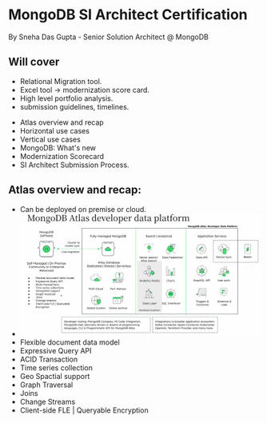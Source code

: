 # MongoDB SI Architect Certification
By Sneha Das Gupta - Senior Solution Architect @ MongoDB

## Will cover
* Relational Migration tool.
* Excel tool -> modernization score card.
* High level portfolio analysis.
* submission guidelines, timelines.

- Atlas overview and recap
- Horizontal use cases
- Vertical use cases
- MongoDB: What's new
- Modernization Scorecard
- SI Architect Submission Process.

## Atlas overview and recap:
- Can be deployed on premise or cloud.
- ![Atlas Developer Data Platform](images/atlas_dev_data_platform.png)
- Flexible document data model
- Expressive Query API
- ACID Transaction
- Time series collection 
- Geo Spactial support 
- Graph Traversal
- Joins
- Change Streams
- Client-side FLE | Queryable Encryption

